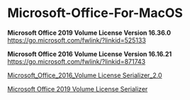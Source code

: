 # Microsoft-Office-For-MacOS

**Microsoft Office 2019 Volume License Version 16.36.0**
https://go.microsoft.com/fwlink/?linkid=525133

**Microsoft Office 2016 Volume License Version 	16.16.21**
https://go.microsoft.com/fwlink/?linkid=871743

[Microsoft_Office_2016_Volume License Serializer_2.0](https://raw.githubusercontent.com/alsyundawy/Microsoft-Office-For-MacOS/master/Microsoft_Office_2016_VL_Serializer_2.0.pkg)

[Microsoft Office 2019 Volume License Serializer](https://raw.githubusercontent.com/alsyundawy/Microsoft-Office-For-MacOS/master/Microsoft_Office_2019_VL_Serializer.pkg)
